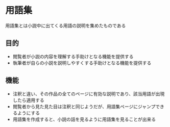 # 用語集

用語集とは小説中に出てくる用語の説明を集めたものである

## 目的

- 閲覧者が小説の内容を理解する手助けとなる機能を提供する
- 執筆者が自らの小説を説明しやすくする手助けとなる機能を提供する

## 機能

- 注釈と違い、その作品の全てのページに有効な説明であり、該当用語が出現したら適用する
- 閲覧者から見た見た目は注釈と同じようだが、用語集ページにジャンプできるようにする
- 用語集を作成すると、小説の話を見るように用語集を見ることが出来る
